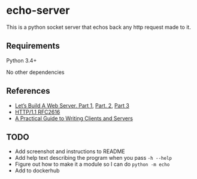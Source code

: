 # echo-server

This is a python socket server that echos back any http request made to it.

## Requirements

Python 3.4+

No other dependencies


## References
* [Let’s Build A Web Server. Part 1](https://ruslanspivak.com/lsbaws-part1/), [Part. 2](https://ruslanspivak.com/lsbaws-part2/), [Part 3](https://ruslanspivak.com/lsbaws-part3/)
* [HTTP/1.1 RFC2616](https://tools.ietf.org/html/rfc2616)
* [A Practical Guide to Writing Clients and Servers](http://www.jmarshall.com/easy/http/)

## TODO
* Add screenshot and instructions to README
* Add help text describing the program when you pass `-h --help`
* Figure out how to make it a module so I can do `python -m echo`
* Add to dockerhub
